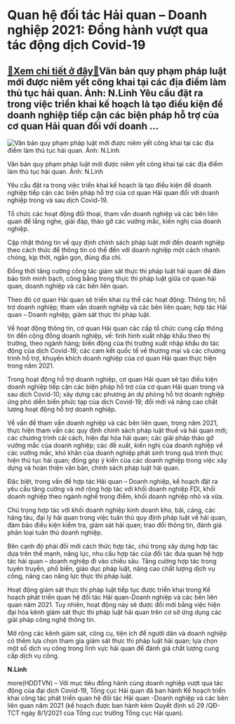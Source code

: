 Quan hệ đối tác Hải quan – Doanh nghiệp 2021: Đồng hành vượt qua tác động dịch Covid-19
=======================================================================================

[:gift:Xem chi tiết ở đây:gift:](https://hddtvn.com/quan-he-doi-tac-hai-quan-doanh-nghiep-2021-dong-hanh-vuot-qua-tac-dong-dich-covid-19/)Văn bản quy phạm pháp luật mới được niêm yết công khai tại các địa điểm làm thủ tục hải quan. Ảnh: N.Linh Yêu cầu đặt ra trong việc triển khai kế hoạch là tạo điều kiện để doanh nghiệp tiếp cận các biện pháp hỗ trợ của cơ quan Hải quan đối với doanh …
-----------------------------------------------------------------------------------------------------------------------------------------------------------------------------------------------------------------------------------------------------------





![Văn bản quy phạm pháp luật mới được niêm yết công khai tại các địa điểm làm thủ tục hải quan. Ảnh: N.Linh](https://hddtvn.com/wp-content/uploads/2021/01/3148_DSCF5248.jpg "Văn bản quy phạm pháp luật mới được niêm yết công khai tại các địa điểm làm thủ tục hải quan. Ảnh: N.Linh")


Văn bản quy phạm pháp luật mới được niêm yết công khai tại các địa điểm làm thủ tục hải quan. Ảnh: N.Linh



Yêu cầu đặt ra trong việc triển khai kế hoạch là tạo điều kiện để doanh nghiệp tiếp cận các biện pháp hỗ trợ của cơ quan Hải quan đối với doanh nghiệp trong và sau dịch Covid-19.


Tổ chức các hoạt động đối thoại, tham vấn doanh nghiệp và các bên liên quan để lắng nghe, giải đáp, tháo gỡ các vướng mắc, kiến nghị của doanh nghiệp.


Cập nhật thông tin về quy định chính sách pháp luật mới đến doanh nghiệp theo cách thức để thông tin có thể đến với doanh nghiệp một cách nhanh chóng, kịp thời, ngắn gọn, đúng địa chỉ.


Đồng thời tăng cường công tác giám sát thực thi pháp luật hải quan để đảm bảo tính minh bạch, công bằng trong thực thi pháp luật giữa cơ quan hải quan, doanh nghiệp và các bên liên quan.


Theo đó cơ quan Hải quan sẽ triển khai cụ thể các hoạt động: Thông tin; hỗ trợ doanh nghiệp; tham vấn doanh nghiệp và các bên liên quan; hợp tác Hải quan – Doanh nghiệp; giám sát thực thi pháp luật.


Về hoạt động thông tin, cơ quan Hải quan các cấp tổ chức cung cấp thông tin đến cộng đồng doanh nghiệp, về: tình hình xuất nhập khẩu theo thị trường, theo ngành hàng; biến động của thị trường xuất nhập khẩu do tác động của dịch Covid-19; các cam kết quốc tế về thương mại và các chương trình hỗ trợ, khuyến khích doanh nghiệp của cơ quan Hải quan thực hiện trong năm 2021.


Trong hoạt động hỗ trợ doanh nghiệp, cơ quan Hải quan sẽ tạo điều kiện doanh nghiệp tiếp cận các biện pháp hỗ trợ của cơ quan Hải quan trong và sau dịch Covid-10; xây dựng các phương án dự phòng hỗ trợ doanh nghiệp ứng phó diễn biến phức tạp của dịch Covid-19; đổi mới và nâng cao chất lượng hoạt động hỗ trợ doanh nghiệp.


Về vấn đề tham vấn doanh nghiệp và các bên liên quan, trong năm 2021, thực hiện tham vấn các quy định chính sách pháp luật thuế và hải quan mới; các chương trình cải cách, hiện đại hóa hải quan; các giải pháp tháo gỡ vướng mắc của doanh nghiệp; các đề xuất, kiến nghị của doanh nghiệp về các vướng mắc, khó khăn của doanh nghiệp phát sinh trong quá trình thực hiện thủ tục hải quan; đóng góp ý kiến của các doanh nghiệp trong việc xây dựng và hoàn thiện văn bản, chính sách pháp luật hải quan.


Đặc biệt, trong vấn đề hợp tác Hải quan – Doanh nghiệp, kế hoạch đặt ra yêu cầu tăng cường và mở rộng hợp tác với khối doanh nghiệp FDI, khối doanh nghiệp theo ngành nghề trọng điểm, khối doanh nghiệp nhỏ và vừa.


Chú trọng hợp tác với khối doanh nghiệp kinh doanh kho, bãi, cảng, các hãng tàu, đại lý hải quan trong việc tuân thủ quy định pháp luật về hải quan, đảm bảo điều kiện kiểm tra, giám sát hải quan; trao đổi thông tin, đánh giá phân loại tuân thủ doanh nghiệp.


Bên cạnh đó phải đổi mới cách thức hợp tác, chú trọng xây dựng hợp tác dựa trên thế mạnh, năng lực, nhu cầu hợp tác của đối tác đưa quan hệ hợp tác hải quan – doanh nghiệp đi vào chiều sâu. Tăng cường hợp tác trong tuyên truyền, phố biến, giáo dục pháp luật, nâng cao chất lượng dịch vụ công, nâng cao năng lực thực thi pháp luật.


Hoạt động giám sát thực thi pháp luật tiếp tục được triển khai trong Kế hoạch phát triển quan hệ đối tác Hải quan-Doanh nghiệp và các bên liên quan năm 2021. Tuy nhiên, hoạt động này sẽ được đổi mới bằng việc hiện đại hóa kênh giám sát thực thi pháp luật hải quan trên cơ sở ứng dụng các giải pháp công nghệ thông tin.


Mở rộng các kênh giám sát, công cụ, tiện ích để người dân và doanh nghiệp có thêm lựa chọn tham gia giám sát thực thi pháp luật hải quan; lựa chọn một số dịch vụ công trong lĩnh vực hải quan để đánh giá chất lượng cung cấp dịch vụ công.




**N.Linh**



more(HDDTVN) – Với mục tiêu đồng hành cùng doanh nghiệp vượt qua tác động của đại dịch Covid-19, Tổng cục Hải quan đã ban hành Kế hoạch triển khai công tác phát triển quan hệ đối tác Hải quan -Doanh nghiệp và các bên liên quan năm 2021 (kế hoạch được ban hành kèm Quyết định số 29 /QĐ-TCT ngày 8/1/2021 của Tổng cục trưởng Tổng cục Hải quan).

